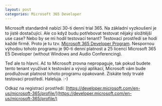 ```yaml
---
layout: post
categories: Microsoft 365 Developer
---
```

Microsoft standardně nabízí 30-ti denní trial 365. Na základní vyzkoušení je to jistě dostačující. Ale co když budu potřebovat testovat nějaký složitější use case? Nebo by se mi hodil testovací tenant? Testovací prostředí se hodí každé firmě. Proto je tu tzv. [Microsoft 365 Developer Program](https://developer.microsoft.com/en-us/microsoft-365/dev-program). Nespornou výhodou tohoto programu je 90-ti denní platnost a 25 licencí Microsoft 365 E5 Developer (without Windows and Audio Conferencing).

Teď ale to hlavní. Ač to Microsoft zrovna nepropaguje, tak pokud budete tento tenant využívat k testování a vývoji aplikací, Microsoft vám bude prodlužovat platnost tohoto programu opakovaně. Získáte tedy trvalé testovací prostředí. Haleluja. :-)

Odkaz na registraci prostředí: [https://developer.microsoft.com/en-us/microsoft-365/profile/](https://developer.microsoft.com/en-us/microsoft-365/profile/)
